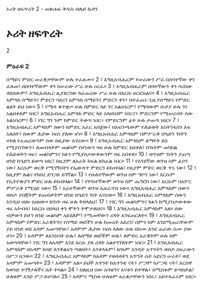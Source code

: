 ﻿
 ኦሪት ዘፍጥረት 2 - መጽሐፍ ቅዱስ ብሉይ ኪዳን
# ኦሪት ዘፍጥረት
2
### ምዕራፍ 2
ሰማይና ምድር ሠራዊታቸውም ሁሉ ተፈጸሙ።
2 ፤ እግዚአብሔርም የሠራውን ሥራ በሰባተኛው ቀን ፈጸመ፤ በሰባተኛውም ቀን ከሠራው ሥራ ሁሉ ዐረፈ።
3 ፤ እግዚአብሔርም ሰባተኛውን ቀን ባረከው ቀደሰውም፤ እግዚአብሔር ሊያደርገው ከፈጠረው ሥራ ሁሉ በእርሱ ዐርፎአልና።
4 ፤ እግዚአብሔር አምላክ ሰማይንና ምድርን ባደረገ አምላክ ሰማይንና ምድርን ቀን፥ በተፈጠሩ ጊዜ የሰማይና የምድር ልደት ይህ ነው።
5 ፤ የሜዳ ቁጥቋጦ ሁሉ በምድር ላይ ገና አልነበረም፤ የሜዳውም ቡቃያ ሁሉ ገና አልበቀለም ነበር፤ እግዚአብሔር አምላክ ምድር ላይ አላዘነበም ነበርና፥ ምድርንም የሚሠራባት ሰው አልነበረም፤
6 ፤ ነገር ግን ጉም ከምድር ትወጣ ነበር፥ የምድርንም ፊት ሁሉ ታጠጣ ነበር።
7 ፤ እግዚአብሔር አምላክም ሰውን ከምድር አፈር አበጀው፤ በአፍንጫውም የሕይወት እስትንፋስን እፍ አለበት፤ ሰውም ሕያው ነፍስ ያለው ሆነ።
8 ፤ እግዚአብሔር አምላክም በምሥራቅ በዔድን ገነትን ተከለ የፈጠረውንም ሰው ከዚያው አኖረው።
9 ፤ እግዚአብሔር አምላክም ለማየት ደስ የሚያሰኘውን፥ ለመብላትም መልካም የሆነውን ዛፍ ሁሉ ከምድር አበቀለ፤ በገነትም መካከል የሕይወትን ዛፍ፥ መልካምንና ክፉን የሚያስታውቀውንም ዛፍ አበቀለ።
10 ፤ ወንዝም ገነትን ያጠጣ ዘንድ ከዔድን ይወጣ ነበር፤ ከዚያም ለአራት ክፍል ይከፈል ነበር።
11 ፤ የአንደኛው ወንዝ ስም ፊሶን ነው፤ እርሱም ወርቅ የሚገኝበትን የኤውላጥ ምድርን ይከብባል፤ የዚያም ምድር ወርቅ ጥሩ ነው፤
12 ፤ ከዚያም ሉልና የከበረ ድንጋይ ይገኛል።
13 ፤ የሁለተኛውም ወንዝ ስም ግዮን ነው፤ እርሱም የኢትዮጵያን ምድር ሁሉ ይከብባል።
14 ፤ የሦስተኛውም ወንዝ ስም ጤግሮስ ነው፤ እርሱም በአሦር ምሥራቅ የሚሄድ ነው።
15 ፤ አራተኛውም ወንዝ ኤፍራጥስ ነው። እግዚአብሔር አምላክም ሰውን ወስዶ ያበጃትም ይጠብቃትም ዘንድ በዔድን ገነት አኖረው።
16 ፤ እግዚአብሔር አምላክም ሰውን እንዲህ ብሎ አዘዘው። ከገነት ዛፍ ሁሉ ትበላለህ፤
17 ፤ ነገር ግን መልካምንና ክፉን ከሚያስታውቀው ዛፍ አትብላ፤ ከእርሱ በበላህ ቀን ሞትን ትሞታለህና።
18 ፤ እግዚአብሔር አምላክም አለ። ሰው ብቻውን ይሆን ዘንድ መልካም አይደለም፤ የሚመቸውን ረዳት እንፍጠርለት።
19 ፤ እግዚአብሔር አምላክም የምድር አራዊትንና የሰማይ ወፎችን ሁሉ ከመሬት አደረገ፤ በምን ስም እንደሚጠራቸውም ያይ ዘንድ ወደ አዳም አመጣቸው፤ አዳምም ሕያው ነፍስ ላለው ሁሉ በስሙ እንደ ጠራው ስሙ ያው ሆነ።
20 ፤ አዳምም ለእንስሳት ሁሉ፥ ለሰማይ ወፎችም ሁሉ፥ ለምድር አራዊትም ሁሉ ስም አወጣላቸው፤ ነገር ግን ለአዳም እንደ እርሱ ያለ ረዳት አልተገኘለትም ነበር።
21 ፤ እግዚአብሔር አምላክም በአዳም ከባድ እንቅልፍን ጣለበት፥ አንቀላፋም፤ ከጎኑም አንዲት አጥንትን ወስዶ ስፍራውን በሥጋ ዘጋው።
22 ፤ እግዚአብሔር አምላክም ከአዳም የወሰዳትን አጥንት ሴት አድርጎ ሠራት፤ ወደ አዳምም አመጣት።
23 ፤ አዳምም አለ። ይህች አጥንት ከአጥንቴ ናት፥ ሥጋም ከሥጋዬ ናት፤ እርስዋ ከወንድ ተገኝታለችና ሴት ትባል።
24 ፤ ስለዚህ ሰው አባቱንና እናቱን ይተዋል፥ በሚስቱም ይጣበቃል፤ ሁለቱም አንድ ሥጋ ይሆናሉ።
25 ፤ አዳምና ሚስቱ ሁለቱም ዕራቁታቸውን ነበሩ፥ አይተፋፈሩም ነበር። 
